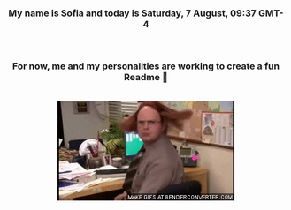 


<div align="center">
<h3 >My name is Sofia and today is Saturday, 7 August, 09:37 GMT-4</h3><br>
<h3 >For now, me and my personalities are working to create a fun Readme 👋
</h3><br>
<img src='img/dwight.gif' alt='working...'/>
</div>
